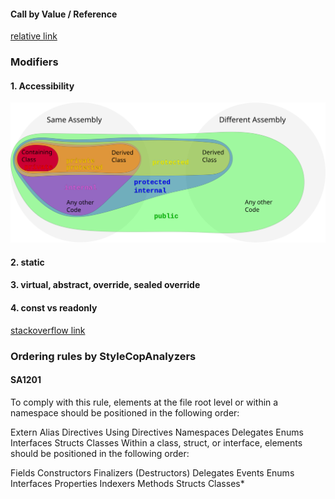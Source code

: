 #### Call by Value / Reference
[relative link](./code/CallByValueOrReference.cs)

### Modifiers
#### 1. Accessibility
<img src="./figures/access_modifier.svg">

#### 2. static

#### 3. virtual, abstract, override, sealed override

#### 4. const vs readonly
[stackoverflow link](https://stackoverflow.com/questions/55984/what-is-the-difference-between-const-and-readonly-in-c)


### Ordering rules by StyleCopAnalyzers
#### SA1201
To comply with this rule, elements at the file root level or within a namespace should be positioned in the following order:

Extern Alias Directives
Using Directives
Namespaces
Delegates
Enums
Interfaces
Structs
Classes
Within a class, struct, or interface, elements should be positioned in the following order:

Fields
Constructors
Finalizers (Destructors)
Delegates
Events
Enums
Interfaces
Properties
Indexers
Methods
Structs
Classes*
